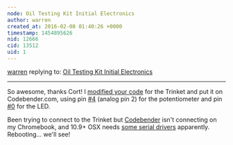 ```yaml
---
node: Oil Testing Kit Initial Electronics
author: warren
created_at: 2016-02-08 01:40:26 +0000
timestamp: 1454895626
nid: 12666
cid: 13512
uid: 1
---
```




[warren](../profile/warren) replying to: [Oil Testing Kit Initial Electronics](../notes/cbreuer/02-06-2016/oil-testing-kit-initial-electronics)

----
So awesome, thanks Cort! I [modified your code](https://codebender.cc/sketch:238365) for the Trinket and put it on Codebender.com, using pin [#4](/n/4) (analog pin 2) for the potentiometer and pin [#0](/n/0) for the LED. 

Been trying to connect to the Trinket but [Codebender](http://codebender.com) isn't connecting on my Chromebook, and 10.9+ OSX needs [some serial drivers](http://www.ftdichip.com/Drivers/VCP.htm) apparently. Rebooting... we'll see!